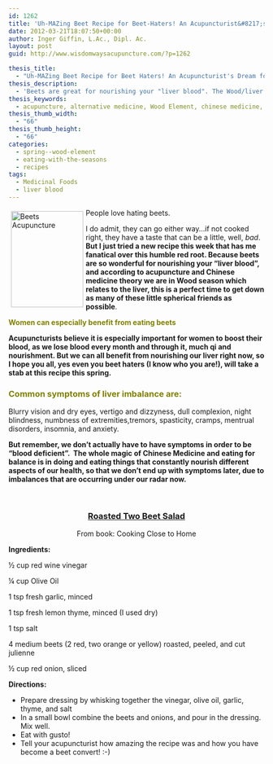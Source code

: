 ```yaml
---
id: 1262
title: 'Uh-MAZing Beet Recipe for Beet-Haters! An Acupuncturist&#8217;s Dream for Nourishing your Liver'
date: 2012-03-21T18:07:50+00:00
author: Inger Giffin, L.Ac., Dipl. Ac.
layout: post
guid: http://www.wisdomwaysacupuncture.com/?p=1262

thesis_title:
  - "Uh-MAZing Beet Recipe for Beet Haters! An Acupuncturist's Dream for Nourishing your Liver"
thesis_description:
  - 'Beets are great for nourishing your "liver blood". The Wood/liver season of acupuncture theory is the perfect time to eat as many beets as possible! '
thesis_keywords:
  - acupuncture, alternative medicine, Wood Element, chinese medicine, acupuncture fort collins, fort collins acupuncture, alternative medicine, integrative medicine
thesis_thumb_width:
  - "66"
thesis_thumb_height:
  - "66"
categories:
  - spring--wood-element
  - eating-with-the-seasons
  - recipes
tags:
  - Medicinal Foods
  - liver blood
---
```

<img src="http://ih.constantcontact.com/fs085/1102844965003/img/105.jpg" alt="Beets Acupuncture" width="142" height="189" align="left" border="0" hspace="5" vspace="5" />People love hating beets.

I do admit, they can go either way&#8230;if not cooked right, they have a taste that can be a little, well, _bad_. **But I just tried a new recipe this week that has me fanatical over this humble red root. Because beets are so wonderful for nourishing your &#8220;liver blood&#8221;, and according to acupuncture and Chinese medicine theory we are in Wood season which relates to the liver, this is a perfect time to get down as many of these little spherical friends as possible**.

<span style="color: #808000;"><strong>Women can especially benefit from eating beets</strong></span>

**Acupuncturists believe it is especially important for women to boost their blood, as we lose blood every month and through it, much qi and nourishment. But we can all benefit from nourishing our liver right now, so I hope you all, yes even you beet haters (I know who you are!), will take a stab at this recipe this spring.**

### **<span style="color: #808000;">Common symptoms of liver imbalance are:</span>**

Blurry vision and dry eyes, vertigo and dizzyness, dull complexion, night blindness, numbness of extremities,tremors, spasticity, cramps, mentrual disorders, insomnia, and anxiety.

**But remember, we don&#8217;t actually have to have symptoms in order to be &#8220;blood deficient&#8221;.  The whole magic of Chinese Medicine and eating for balance is in doing and eating things that constantly nourish different aspects of our health, so that we don&#8217;t end up with symptoms later, due to imbalances that are occurring under our radar now.** 

&nbsp;

<h3 style="text-align: center;">
  <span style="text-decoration: underline;"><strong>Roasted Two Beet Salad</strong></span>
</h3>

<p style="text-align: center;">
  From book: Cooking Close to Home
</p>

 **Ingredients:**

½ cup red wine vinegar

¼ cup Olive Oil

1 tsp fresh garlic, minced

1 tsp fresh lemon thyme, minced (I used dry)

1 tsp salt

4 medium beets (2 red, two orange or yellow) roasted, peeled, and cut julienne

½ cup red onion, sliced

**Directions:** 

  * Prepare dressing by whisking together the vinegar, olive oil, garlic, thyme, and salt
  * In a small bowl combine the beets and onions, and pour in the dressing. Mix well.
  * Eat with gusto!
  * Tell your acupuncturist how amazing the recipe was and how you have become a beet convert! :-)